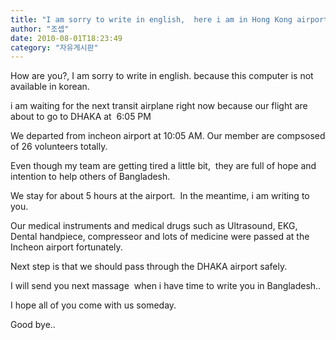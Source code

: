 ```yaml
---
title: "I am sorry to write in english,  here i am in Hong Kong airport.."
author: "조셉"
date: 2010-08-01T18:23:49
category: "자유게시판"
---
```


How are you?, I am sorry to write in english. because this computer is not  available in korean.

i am waiting for the next transit airplane right now because our flight are about to go to DHAKA at  6:05 PM

We departed from incheon airport at 10:05 AM. Our member are compsosed of 26 volunteers totally.

Even though my team are getting tired a little bit,  they are full of hope and intention to help others of Bangladesh.

We stay for about 5 hours at the airport.  In the meantime, i am writing to you.

Our medical instruments and medical drugs such as Ultrasound, EKG, Dental handpiece, compresseor and lots of medicine were passed at the Incheon airport fortunately.

Next step is that we should pass through the DHAKA airport safely.

I will send you next massage  when i have time to write you in Bangladesh..

I hope all of you come with us someday.

Good bye..

